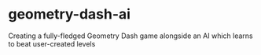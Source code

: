 # geometry-dash-ai
Creating a fully-fledged Geometry Dash game alongside an AI which learns to beat user-created levels
